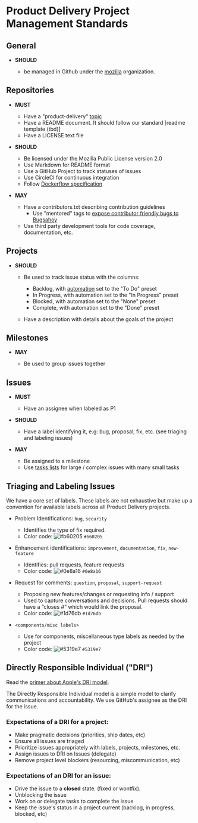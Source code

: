 # Product Delivery Project Management Standards

## General

* **SHOULD**

  * be managed in Github under the [mozilla](https://github.com/mozilla) organization.

## Repositories

* **MUST**

  * Have a "product-delivery" [topic](https://help.github.com/articles/about-topics/)
  * Have a README document. It should follow our standard [readme template (tbd)]
  * Have a LICENSE text file

* **SHOULD**

  * Be licensed under the Mozilla Public License version 2.0
  * Use Markdown for README format
  * Use a GitHub Project to track statuses of issues
  * Use CircleCI for continuous integration
  * Follow [Dockerflow specification](https://github.com/mozilla-services/Dockerflow)
  
* **MAY**

  * Have a contributors.txt describing contribution guidelines
    * Use "mentored" tags to [expose contributor friendly bugs to
      Bugsahoy](https://wiki.mozilla.org/BugsAhoy)
  * Use third party development tools for code coverage, documentation, etc.

## Projects

* **SHOULD**

  * Be used to track issue status with the columns:

    * Backlog, with [automation](https://help.github.com/articles/configuring-automation-for-project-boards/)
      set to the "To Do" preset
    * In Progress, with automation set to the "In Progress" preset
    * Blocked, with automation set to the "None" preset
    * Complete, with automation set to the "Done" preset

  * Have a description with details about the goals of the project

## Milestones

* **MAY**

  * Be used to group issues together

## Issues

* **MUST**

  * Have an assignee when labeled as P1

* **SHOULD**

  * Have a label identifying it, e.g: bug, proposal, fix, etc. (see triaging and labeling issues)

* **MAY**

  * Be assigned to a milestone
  * Use [tasks lists](https://help.github.com/articles/about-task-lists/) for
    large / complex issues with many small tasks

## Triaging and Labeling Issues

We have a core set of labels. These labels are not exhaustive but make up
a convention for available labels across all Product Delivery projects.

* Problem Identifications: `bug`, `security`

  * Identifies the type of fix required.
  * Color code: ![#b60205](https://placehold.it/15/b60205/000000?text=+) `#b60205`

* Enhancement identifications: `improvement`, `documentation`, `fix`, `new-feature`

  * Identifies: pull requests, feature requests
  * Color code: ![#0e8a16](https://placehold.it/15/0e8a16/000000?text=+) `#0e8a16`

* Request for comments: `question`, `proposal`, `support-request`

  * Proposing new features/changes or requesting info / support
  * Used to capture conversations and decisions. Pull requests should have a “closes #<issue>” which would link the proposal.
  * Color code: ![#1d76db](https://placehold.it/15/1d76db/000000?text=+) `#1d76db`

* `<components/misc labels>`

  * Use for components, miscellaneous type labels as needed by the project
  * Color code: ![#5319e7](https://placehold.it/15/5319e7/000000?text=+) `#5319e7`

## Directly Responsible Individual ("DRI")

Read the [primer about Apple's DRI model](https://www.quora.com/Apple-company/How-well-does-Apples-Directly-Responsible-Individual-DRI-model-work-in-practice).

The Directly Responsible Individual model is a simple model to clarify
communications and accountability. We use GitHub's assignee as the
DRI for the issue.

### Expectations of a DRI for a project:

* Make pragmatic decisions (priorities, ship dates, etc)
* Ensure all issues are triaged
* Prioritize issues appropriately with labels, projects, milestones, etc.
* Assign issues to DRI on Issues (delegate)
* Remove project level blockers (resourcing, miscommunication, etc)

### Expectations of an DRI for an issue:

* Drive the issue to a **closed** state. (fixed or wontfix).
* Unblocking the issue
* Work on or delegate tasks to complete the issue
* Keep the issue's status in a project current (backlog, in progress, blocked,
  etc)
